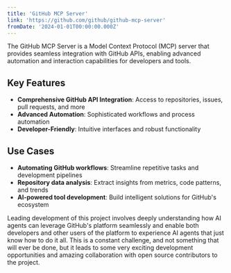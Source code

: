 ```yaml
---
title: 'GitHub MCP Server'
link: 'https://github.com/github/github-mcp-server'
fromDate: '2024-01-01T00:00:00.000Z'
---
```


The GitHub MCP Server is a Model Context Protocol (MCP) server that provides seamless integration with GitHub APIs, enabling advanced automation and interaction capabilities for developers and tools.

## Key Features

- **Comprehensive GitHub API Integration**: Access to repositories, issues, pull requests, and more
- **Advanced Automation**: Sophisticated workflows and process automation
- **Developer-Friendly**: Intuitive interfaces and robust functionality

## Use Cases

- **Automating GitHub workflows**: Streamline repetitive tasks and development pipelines
- **Repository data analysis**: Extract insights from metrics, code patterns, and trends
- **AI-powered tool development**: Build intelligent solutions for GitHub's ecosystem

Leading development of this project involves deeply understanding how AI agents can leverage GitHub's platform seamlessly and enable both developers and other users of the platform to experience AI agents that just know how to do it all. This is a constant challenge, and not something that will ever be done, but it leads to some very exciting development opportunities and amazing collaboration with open source contributors to the project.